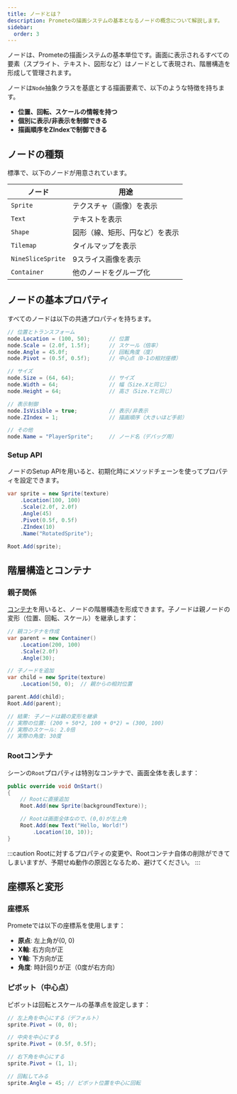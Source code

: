 ```yaml
---
title: ノードとは？
description: Prometeの描画システムの基本となるノードの概念について解説します。
sidebar:
  order: 3
---
```


ノードは、Prometeの描画システムの基本単位です。画面に表示されるすべての要素（スプライト、テキスト、図形など）はノードとして表現され、階層構造を形成して管理されます。

ノードは`Node`抽象クラスを基底とする描画要素で、以下のような特徴を持ちます。
- **位置、回転、スケールの情報を持つ**
- **個別に表示/非表示を制御できる**
- **描画順序をZIndexで制御できる**

## ノードの種類

標準で、以下のノードが用意されています。

| ノード | 用途 |
|--------|------|
| `Sprite` | テクスチャ（画像）を表示 |
| `Text` | テキストを表示 |
| `Shape` | 図形（線、矩形、円など）を表示 |
| `Tilemap` | タイルマップを表示 |
| `NineSliceSprite` | 9スライス画像を表示 |
| `Container` | 他のノードをグループ化 |

## ノードの基本プロパティ

すべてのノードは以下の共通プロパティを持ちます。

```csharp title="ノードの基本プロパティ"
// 位置とトランスフォーム
node.Location = (100, 50);      // 位置
node.Scale = (2.0f, 1.5f);      // スケール（倍率）
node.Angle = 45.0f;             // 回転角度（度）
node.Pivot = (0.5f, 0.5f);      // 中心点（0-1の相対座標）

// サイズ
node.Size = (64, 64);           // サイズ
node.Width = 64;                // 幅（Size.Xと同じ）
node.Height = 64;               // 高さ（Size.Yと同じ）

// 表示制御
node.IsVisible = true;          // 表示/非表示
node.ZIndex = 1;                // 描画順序（大きいほど手前）

// その他
node.Name = "PlayerSprite";     // ノード名（デバッグ用）
```

### Setup API

ノードのSetup APIを用いると、初期化時にメソッドチェーンを使ってプロパティを設定できます。

```csharp title="メソッドチェーンの例"
var sprite = new Sprite(texture)
    .Location(100, 100)
    .Scale(2.0f, 2.0f)
    .Angle(45)
    .Pivot(0.5f, 0.5f)
    .ZIndex(10)
    .Name("RotatedSprite");

Root.Add(sprite);
```

## 階層構造とコンテナ

### 親子関係

[コンテナ](/guide/graphics/container)を用いると、ノードの階層構造を形成できます。子ノードは親ノードの変形（位置、回転、スケール）を継承します：

```csharp title="階層構造の例"
// 親コンテナを作成
var parent = new Container()
    .Location(200, 100)
    .Scale(2.0f)
    .Angle(30);

// 子ノードを追加
var child = new Sprite(texture)
    .Location(50, 0);  // 親からの相対位置

parent.Add(child);
Root.Add(parent);

// 結果: 子ノードは親の変形を継承
// 実際の位置: (200 + 50*2, 100 + 0*2) = (300, 100)
// 実際のスケール: 2.0倍
// 実際の角度: 30度
```

### Rootコンテナ

シーンの`Root`プロパティは特別なコンテナで、画面全体を表します：

```csharp title="Rootの使用例"
public override void OnStart()
{
    // Rootに直接追加
    Root.Add(new Sprite(backgroundTexture));

    // Rootは画面全体なので、(0,0)が左上角
    Root.Add(new Text("Hello, World!")
        .Location(10, 10));
}
```

:::caution
Rootに対するプロパティの変更や、Rootコンテナ自体の削除ができてしまいますが、予期せぬ動作の原因となるため、避けてください。
:::

## 座標系と変形

### 座標系

Prometeでは以下の座標系を使用します：

- **原点**: 左上角が(0, 0)
- **X軸**: 右方向が正
- **Y軸**: 下方向が正
- **角度**: 時計回りが正（0度が右方向）

### ピボット（中心点）

ピボットは回転とスケールの基準点を設定します：

```csharp title="ピボットの設定"
// 左上角を中心にする（デフォルト）
sprite.Pivot = (0, 0);

// 中央を中心にする
sprite.Pivot = (0.5f, 0.5f);

// 右下角を中心にする
sprite.Pivot = (1, 1);

// 回転してみる
sprite.Angle = 45; // ピボット位置を中心に回転
```

